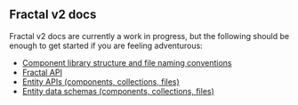 ## Fractal v2 docs

Fractal v2 docs are currently a work in progress, but the following should be enough to get started if you are feeling adventurous:

* [Component library structure and file naming conventions](/docs/directory-structure.md)
* [Fractal API](/docs/fractal.md)
* [Entity APIs (components, collections, files)](/docs/entity-apis.md)
* [Entity data schemas (components, collections, files)](/docs/entity-schemas.md)
